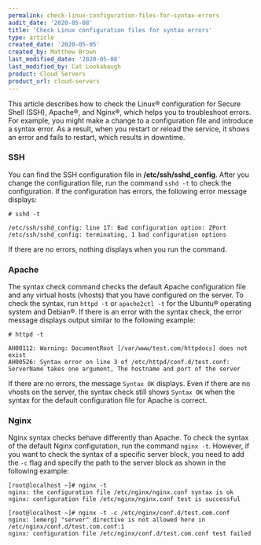 ```yaml
---
permalink: check-linux-configuration-files-for-syntax-errors
audit_date: '2020-05-08'
title: 'Check Linux configuration files for syntax errors'
type: article
created_date: '2020-05-05'
created_by: Matthew Brown
last_modified_date: '2020-05-08'
last_modified_by: Cat Lookabaugh
product: Cloud Servers
product_url: cloud-servers
---
```


This article describes how to check the Linux&reg; configuration for Secure Shell (SSH), Apache&reg;, and
Nginx&reg;, which helps you to troubleshoot errors. For example, you might make a change
to a configuration file and introduce a syntax error. As a result, when you restart or reload the service, it
shows an error and fails to restart, which results in downtime.

### SSH

You can find the SSH configuration file in **/etc/ssh/sshd_config**. After you change the configuration file,
run the command `sshd -t` to check the configuration. If the configuration has errors, the following error
message displays:

    # sshd -t

    /etc/ssh/sshd_config: line 17: Bad configuration option: ZPort
    /etc/ssh/sshd_config: terminating, 1 bad configuration options

If there are no errors, nothing displays when you run the command.

### Apache

The syntax check command checks the default Apache configuration file and any virtual hosts (vhosts) that you
have configured on the server. To check the syntax, run `httpd -t` or `apache2ctl -t` for the Ubuntu&reg; operating
system and Debian&reg;. If there is an error with the syntax check, the error message displays output similar to the 
following example:

    # httpd -t

    AH00112: Warning: DocumentRoot [/var/www/test.com/httpdocs] does not exist
    AH00526: Syntax error on line 3 of /etc/httpd/conf.d/test.conf:
    ServerName takes one argument, The hostname and port of the server

If there are no errors, the message `Syntax OK` displays. Even if there are no vhosts on the server, the syntax
check still shows `Syntax OK` when the syntax for the default configuration file for Apache is correct.

### Nginx

Nginx syntax checks behave differently than Apache. To check the syntax of the default Nginx configuration,
run the command `nginx -t`. However, if you want to check the syntax of a specific server block, you need
to add the `-c` flag and specify the path to the server block as shown in the following example:

    [root@localhost ~]# nginx -t
    nginx: the configuration file /etc/nginx/nginx.conf syntax is ok
    nginx: configuration file /etc/nginx/nginx.conf test is successful

    [root@localhost ~]# nginx -t -c /etc/nginx/conf.d/test.com.conf
    nginx: [emerg] "server" directive is not allowed here in /etc/nginx/conf.d/test.com.conf:1
    nginx: configuration file /etc/nginx/conf.d/test.com.conf test failed
